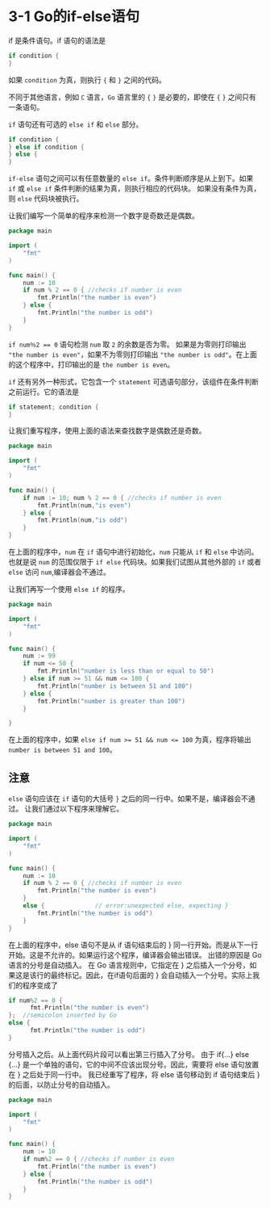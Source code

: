 # 3-1 Go的if-else语句

if 是条件语句。if 语句的语法是

```go
if condition {  
}
```

如果 `condition` 为真，则执行 `{` 和 `}` 之间的代码。

不同于其他语言，例如 `C` 语言，`Go` 语言里的 `{` `}` 是必要的，即使在 `{` `}` 之间只有一条语句。

`if` 语句还有可选的 `else if` 和 `else` 部分。

```go
if condition {  
} else if condition {
} else {
}
```

`if-else` 语句之间可以有任意数量的 `else if`。条件判断顺序是从上到下。如果 `if` 或 `else if` 条件判断的结果为真，则执行相应的代码块。 如果没有条件为真，则 `else` 代码块被执行。

让我们编写一个简单的程序来检测一个数字是奇数还是偶数。

```go
package main

import (  
    "fmt"
)

func main() {  
    num := 10
    if num % 2 == 0 { //checks if number is even
        fmt.Println("the number is even")
    } else {
        fmt.Println("the number is odd")
    }
}
```

`if num％2 == 0` 语句检测 `num` 取 `2` 的余数是否为零。 如果是为零则打印输出 `"the number is even"`，如果不为零则打印输出 `"the number is odd"`。在上面的这个程序中，打印输出的是 `the number is even`。

`if` 还有另外一种形式，它包含一个 `statement` 可选语句部分，该组件在条件判断之前运行。它的语法是

```go
if statement; condition {  
}
```

让我们重写程序，使用上面的语法来查找数字是偶数还是奇数。

```go
package main

import (  
    "fmt"
)

func main() {  
    if num := 10; num % 2 == 0 { //checks if number is even
        fmt.Println(num,"is even")
    } else {
        fmt.Println(num,"is odd")
    }
}
```

在上面的程序中，`num` 在 `if` 语句中进行初始化，`num` 只能从 `if` 和 `else` 中访问。也就是说 `num` 的范围仅限于 `if else` 代码块。如果我们试图从其他外部的 `if` 或者 `else` 访问 `num`,编译器会不通过。

让我们再写一个使用 `else if` 的程序。

```go
package main

import (  
    "fmt"
)

func main() {  
    num := 99
    if num <= 50 {
        fmt.Println("number is less than or equal to 50")
    } else if num >= 51 && num <= 100 {
        fmt.Println("number is between 51 and 100")
    } else {
        fmt.Println("number is greater than 100")
    }

}
```

在上面的程序中，如果 `else if num >= 51 && num <= 100` 为真，程序将输出 `number is between 51 and 100`。

## 注意

`else` 语句应该在 `if` 语句的大括号 `}` 之后的同一行中。如果不是，编译器会不通过。
让我们通过以下程序来理解它。

```go
package main

import (  
    "fmt"
)

func main() {  
    num := 10
    if num % 2 == 0 { //checks if number is even
        fmt.Println("the number is even")
    }  
    else {              // error:unexpected else, expecting }
        fmt.Println("the number is odd")
    }
}
```

在上面的程序中，else 语句不是从 if 语句结束后的 } 同一行开始。而是从下一行开始。这是不允许的。如果运行这个程序，编译器会输出错误。
出错的原因是 Go 语言的分号是自动插入。
在 Go 语言规则中，它指定在 } 之后插入一个分号，如果这是该行的最终标记。因此，在if语句后面的 } 会自动插入一个分号。实际上我们的程序变成了

```go
if num%2 == 0 {  
      fmt.Println("the number is even")
};  //semicolon inserted by Go
else {  
      fmt.Println("the number is odd")
}
```

分号插入之后。从上面代码片段可以看出第三行插入了分号。
由于 if{…} else {…} 是一个单独的语句，它的中间不应该出现分号。因此，需要将 else 语句放置在 } 之后处于同一行中。
我已经重写了程序，将 else 语句移动到 if 语句结束后 } 的后面，以防止分号的自动插入。

```go
package main

import (  
    "fmt"
)

func main() {  
    num := 10
    if num%2 == 0 { //checks if number is even
        fmt.Println("the number is even")
    } else {
        fmt.Println("the number is odd")
    }
}
```
